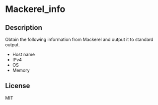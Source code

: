 # Mackerel_info 

## Description  
Obtain the following information from Mackerel and output it to standard output.   
- Host name
- IPv4
- OS
- Memory

## License
MIT

